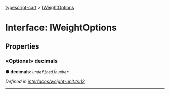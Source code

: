 [typescript-cart](../README.md) > [IWeightOptions](../interfaces/iweightoptions.md)



# Interface: IWeightOptions


## Properties
<a id="decimals"></a>

### «Optional» decimals

**●  decimals**:  *`undefined`⎮`number`* 

*Defined in [interfaces/weight-unit.ts:12](https://github.com/FlareMind/typescript-cart/blob/1125687/src/interfaces/weight-unit.ts#L12)*





___



